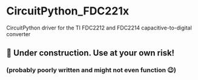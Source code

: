 # CircuitPython_FDC221x
CircuitPython driver for the TI FDC2212 and FDC2214 capacitive-to-digital converter

## 🚧 Under construction. Use at your own risk!
### (probably poorly written and might not even function 😉)


